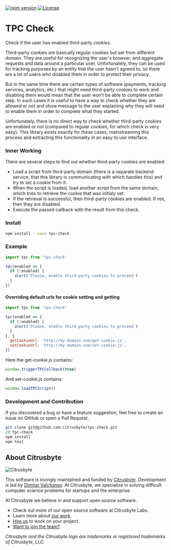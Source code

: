 [![npm version](https://img.shields.io/npm/v/tpc-check.svg)](https://www.npmjs.com/package/tpc-check)
[![License](https://img.shields.io/github/license/citrusbyte/tpc-check.svg)](https://www.github.com/citrusbyte/tpc-check)

# TPC Check

Check if the user has enabled third-party cookies.

Third-party cookies are basically regular cookies but set from different domain.
They are useful for recognizing the user's browser, and aggregate requests and
data around a particular user. Unfortunately, they can be used for tracking
purposes by an entity that the user hasn't agreed to, so there are a lot of
users who disabled them in order to protect their privacy.

But in the same time there are certain types of software (payments, tracking
services, analytics, etc.) that might need third-party cookies to work and
disabling them would mean that the user won't be able to complete certain step.
In such cases it is useful to have a way to check whether they are allowed or
not and show message to the user explaining why they will need to enable them
in order to complete what they started.

Unfortunately, there is no direct way to check whether third-party cookies are
enabled or not (compared to regular cookies, for which check is very easy). This
library exists exactly for these cases, mainstreaming this process and
extracting this functionality in an easy to use interface.

### Inner Working

There are several steps to find out whether third-party cookies are enabled:
- Load a script from third-party domain (there is a separate backend service,
  that this library is communicating with which handles this) and try to set a
  cookie from it.
- When the script is loaded, load another script from the same domain, which
  tries to retrieve the cookie that was initialy set.
- If the retrieval is successful, then third-party cookies are enabled. If not,
  then they are disabled.
- Execute the passed callback with the result from this check.

### Install

```bash
npm install --save tpc-check
```

### Example

```js
import tpc from 'tpc-check'

tpc(enabled => {
  if (!enabled) {
    alert('Please, enable third-party cookies to proceed')
  }
})
```

#### Overriding default urls for cookie setting and getting

```js
import tpc from 'tpc-check'

tpc(enabled => {
  if (!enabled) {
    alert('Please, enable third-party cookies to proceed')
  }
}, {
  getCookieUrl: 'http://my-domain.com/get-cookie.js',
  setCookieUrl: 'http://my-domain.com/set-cookie.js',
})
```

Here the get-cookie.js contains:
```js
window.triggerTPCCallback(true)
```

And set-cookie.js contains:
```js
window.loadTPCScript()
```

### Development and Contribution

If you discovered a bug or have a feature suggestion, feel free to create an
issue on GitHub or open a Pull Request.

```bash
git clone git@github.com:citrusbyte/tpc-check.git
cd tpc-check
npm install
npm test
```

## About Citrusbyte

![Citrusbyte](http://i.imgur.com/W6eISI3.png)

This software is lovingly maintained and funded by [Citrusbyte](https://www.citrusbyte.com). Development is led by [Dimitar Valchanov](https://github.com/dvalchanov).
At Citrusbyte, we specialize in solving difficult computer science problems for startups and the enterprise.

At Citrusbyte we believe in and support open source software.
* Check out more of our open source software at Citrusbyte Labs.
* Learn more about [our work](https://citrusbyte.com/portfolio).
* [Hire us](https://citrusbyte.com/contact) to work on your project.
* [Want to join the team?](http://careers.citrusbyte.com)

*Citrusbyte and the Citrusbyte logo are trademarks or registered trademarks of Citrusbyte, LLC.*
